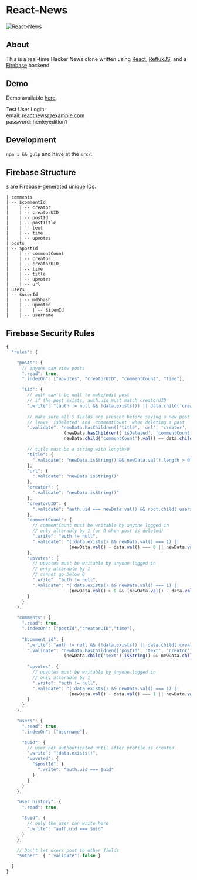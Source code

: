# React-News

[![React-News](http://henleyedition.com/content/images/2015/02/Screen-Shot-2015-02-22-at-10-59-05-PM.png)](http://henleyedition.com/react-news/)

## About

This is a real-time Hacker News clone written using [React](http://facebook.github.io/react/), [RefluxJS](https://github.com/spoike/refluxjs), and a [Firebase](http://firebase.com) backend.

## Demo

Demo available [here](http://henleyedition.com/react-news/).

Test User Login:  
email: reactnews@example.com  
password: henleyedition1

## Development

`npm i && gulp` and have at the `src/`.

## Firebase Structure

`$` are Firebase-generated unique IDs.

```
| comments
| -- $commentId
|    | -- creator
|    | -- creatorUID
|    | -- postId
|    | -- postTitle
|    | -- text
|    | -- time
|    | -- upvotes
| posts
| -- $postId
|    | -- commentCount
|    | -- creator
|    | -- creatorUID
|    | -- time
|    | -- title
|    | -- upvotes
|    | -- url
| users
| -- $userId
|    | -- md5hash
|    | -- upvoted
|    |    | -- $itemId
|    | -- username
```

## Firebase Security Rules

```javascript
{
  "rules": {

    "posts": {
      // anyone can view posts
      ".read": true,
      ".indexOn": ["upvotes", "creatorUID", "commentCount", "time"],

      "$id": {
        // auth can't be null to make/edit post
        // if the post exists, auth.uid must match creatorUID
        ".write": "(auth != null && !data.exists()) || data.child('creatorUID').val() === auth.uid",
          
        // make sure all 5 fields are present before saving a new post
        // leave 'isDeleted' and 'commentCount' when deleting a post
        ".validate": "newData.hasChildren(['title', 'url', 'creator', 'creatorUID', 'time']) ||
                      (newData.hasChildren(['isDeleted', 'commentCount']) &&
                      newData.child('commentCount').val() == data.child('commentCount').val())",

        // title must be a string with length>0
        "title": {
          ".validate": "newData.isString() && newData.val().length > 0"
        },
        "url": {
          ".validate": "newData.isString()"
        },
        "creator": {
          ".validate": "newData.isString()"
        },
        "creatorUID": {
          ".validate": "auth.uid === newData.val() && root.child('users/' + newData.val()).exists()"
        },
        "commentCount": {
          // commentCount must be writable by anyone logged in
          // only alterably by 1 (or 0 when post is deleted)
          ".write": "auth != null",
          ".validate": "(!data.exists() && newData.val() === 1) ||
                        (newData.val() - data.val() === 0 || newData.val() - data.val() === 1 || newData.val() - data.val() === -1)"
        },
        "upvotes": {
          // upvotes must be writable by anyone logged in
          // only alterable by 1
          // cannot go below 0
          ".write": "auth != null",
          ".validate": "(!data.exists() && newData.val() === 1) ||
                        (newData.val() > 0 && (newData.val() - data.val() === 1 || newData.val() - data.val() === -1))"
        }
      }
    },

    "comments": {
      ".read": true,
      ".indexOn": ["postId","creatorUID","time"],
      
      "$comment_id": {
        ".write": "auth != null && (!data.exists() || data.child('creatorUID').val() === auth.uid)",
        ".validate": "newData.hasChildren(['postId', 'text', 'creator', 'creatorUID', 'time']) &&
                      (newData.child('text').isString() && newData.child('text').val() != '')",
        
        "upvotes": {
          // upvotes must be writable by anyone logged in
          // only alterable by 1
          ".write": "auth != null",
          ".validate": "(!data.exists() && newData.val() === 1) ||
                        (newData.val() - data.val() === 1 || newData.val() - data.val() === -1)"
        }
      }
    },

    "users": {
      ".read": true,
      ".indexOn": ["username"],

      "$uid": {
        // user not authenticated until after profile is created
        ".write": "!data.exists()",
        "upvoted": {
          "$postId": {
            ".write": "auth.uid === $uid"
          }
        }
      }
    },

    "user_history": {
      ".read": true,

      "$uid": {
        // only the user can write here
        ".write": "auth.uid === $uid"
      }
    },

    // Don't let users post to other fields
    "$other": { ".validate": false }

  }
}
```